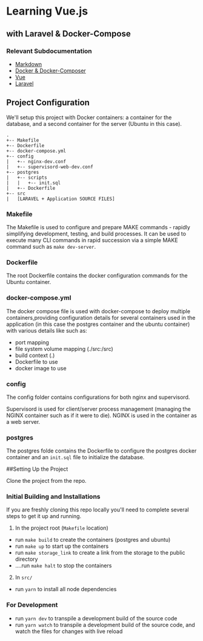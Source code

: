 # Learning Vue.js
## with Laravel & Docker-Compose

### Relevant Subdocumentation
* [Markdown](documents/markdown.md)
* [Docker & Docker-Composer](documents/docker-docker-composer.md)
* [Vue](documents/vue.md)
* [Laravel](documents/laravel.md)

## Project Configuration

We'll setup this project with Docker containers: a container for the database, and a second container for the server (Ubuntu in this case).

```
.
+-- Makefile
+-- Dockerfile
+-- docker-compose.yml
+-- config
|   +-- nginx-dev.conf
|   +-- supervisord-web-dev.conf
+-- postgres
|   +-- scripts
|   |   +-- init.sql
|   +-- Dockerfile
+-- src
|   [LARAVEL + Application SOURCE FILES]
```

### Makefile
The Makefile is used to configure and prepare MAKE commands - rapidly simplifying development, testing, and build processes. It can be used to execute many CLI commands in rapid succession via a simple MAKE command such as `make dev-server`.

### Dockerfile
The root Dockerfile contains the docker configuration commands for the Ubuntu container.

### docker-compose.yml
The docker compose file is used with docker-compose to deploy multiple containers,providing configuration details for several containers used in the application (in this case the postgres container and the ubuntu container) with various details like such as:

* port mapping
* file system volume mapping (./src:/src)
* build context (.)
* Dockerfile to use
* docker image to use

### config
The config folder contains configurations for both nginx and supervisord.

Supervisord is used for client/server process management (managing the NGINX container such as if it were to die). NGINX is used in the container as a web server.

### postgres
The postgres folde contains the Dockerfile to configure the postgres docker container and an `init.sql` file to initialize the database.


##Setting Up the Project

Clone the project from the repo.

### Initial Building and Installations

If you are freshly cloning this repo locally you'll need to complete several steps to get it up and running.

1. In the project root (`Makefile` location)
  * run `make build` to create the containers (postgres and ubuntu)
  * run `make up` to start up the containers
  * run `make storage_link` to create a link from the storage to the public directory
  * ....run `make halt` to stop the containers
2. In `src/`
  * run `yarn` to install all node dependencies

### For Development

* run `yarn dev` to transpile a development build of the source code
* run `yarn watch` to transpile a development build of the source code, and watch the files for changes with live reload